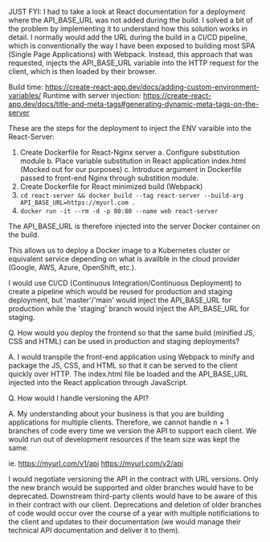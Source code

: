 
JUST FYI: I had to take a look at React documentation for a deployment where the API_BASE_URL was not added during the build. I solved a bit of the problem by implementing it to understand how this solution works in detail. I normally would add the URL during the build in a CI/CD pipeline, which is conventionally the way I have been exposed to building most SPA (Single Page Applications) with Webpack. Instead, this approach that was requested, injects the API_BASE_URL variable into the HTTP request for the client, which is then loaded by their browser.

Build time: https://create-react-app.dev/docs/adding-custom-environment-variables/
Runtime with server injection: https://create-react-app.dev/docs/title-and-meta-tags#generating-dynamic-meta-tags-on-the-server

These are the steps for the deployment to inject the ENV varaible into the React-Server:

1. Create Dockerfile for React-Nginx server
  a. Configure substitution module
  b. Place variable substitution in React application index.html (Mocked out for our purposes)
  c. Introduce argument in Dockerfile passed to front-end Nginx through substition module.
2. Create Dockerfile for React minimized build (Webpack)
3. `cd react-server && docker build --tag react-server --build-arg API_BASE_URL=https://myurl.com .`
4. `docker run -it --rm -d -p 80:80 --name web react-server`

The API_BASE_URL is therefore injected into the server Docker container on the build.

This allows us to deploy a Docker image to a Kubernetes cluster or equivalent service depending on what is availble in the cloud provider (Google, AWS, Azure, OpenShift, etc.).

I would use CI/CD (Continuous Integration/Continuous Deployment) to create a pipeline which would be reused for production and staging deployment, but 'master'/'main' would inject the API_BASE_URL for production while the 'staging' branch would inject the API_BASE_URL for staging.

Q. How would you deploy the frontend so that the same build (minified JS, CSS
and HTML) can be used in production and staging deployments?

A. I would transpile the front-end application using Webpack to minify and package the JS, CSS, and HTML so that it can be served to the client quickly over HTTP. The index.html file be loaded and the API_BASE_URL injected into the React application through JavaScript.

Q. How would I handle versioning the API?

A. My understanding about your business is that you are building applications for multiple clients. Therefore, we cannot handle n + 1 branches of code every time we version the API to support each client. We would run out of development resources if the team size was kept the same.

ie. https://myurl.com/v1/api
    https://myurl.com/v2/api

I would negotiate versioning the API in the contract with URL versions. Only the new branch would be supported and older branches would have to be deprecated. Downstream third-party clients would have to be aware of this in their contract with our client. Deprecations and deletion of older branches of code would occur over the course of a year with multiple notificiations to the client and updates to their documentation (we would manage their technical API documentation and deliver it to them).